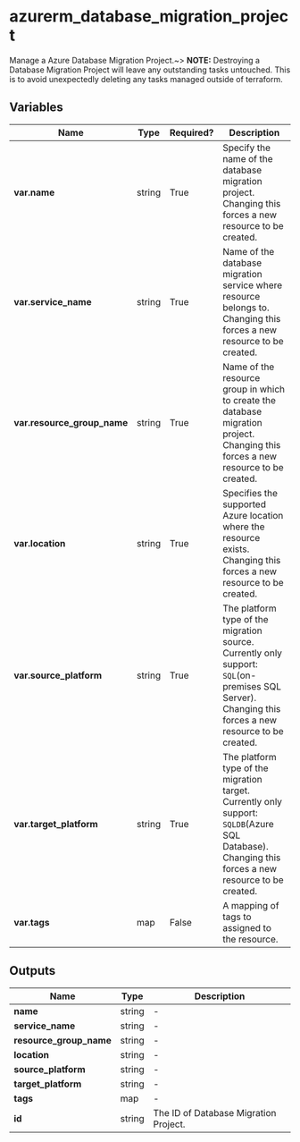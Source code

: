 # azurerm_database_migration_project

Manage a Azure Database Migration Project.~> **NOTE:** Destroying a Database Migration Project will leave any outstanding tasks untouched. This is to avoid unexpectedly deleting any tasks managed outside of terraform.

## Variables

| Name | Type | Required? |  Description |
| ---- | ---- | --------- |  ----------- |
| **var.name** | string | True | Specify the name of the database migration project. Changing this forces a new resource to be created. | 
| **var.service_name** | string | True | Name of the database migration service where resource belongs to. Changing this forces a new resource to be created. | 
| **var.resource_group_name** | string | True | Name of the resource group in which to create the database migration project. Changing this forces a new resource to be created. | 
| **var.location** | string | True | Specifies the supported Azure location where the resource exists. Changing this forces a new resource to be created. | 
| **var.source_platform** | string | True | The platform type of the migration source. Currently only support: `SQL`(on-premises SQL Server). Changing this forces a new resource to be created. | 
| **var.target_platform** | string | True | The platform type of the migration target. Currently only support: `SQLDB`(Azure SQL Database). Changing this forces a new resource to be created. | 
| **var.tags** | map | False | A mapping of tags to assigned to the resource. | 



## Outputs

| Name | Type | Description |
| ---- | ---- | --------- | 
| **name** | string  | - | 
| **service_name** | string  | - | 
| **resource_group_name** | string  | - | 
| **location** | string  | - | 
| **source_platform** | string  | - | 
| **target_platform** | string  | - | 
| **tags** | map  | - | 
| **id** | string  | The ID of Database Migration Project. | 